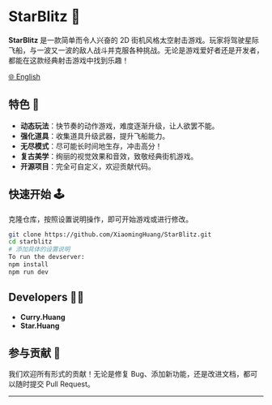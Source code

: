 
# StarBlitz 🚀

**StarBlitz** 是一款简单而令人兴奋的 2D 街机风格太空射击游戏。玩家将驾驶星际飞船，与一波又一波的敌人战斗并克服各种挑战。无论是游戏爱好者还是开发者，都能在这款经典射击游戏中找到乐趣！

[🌐 English](./README.md)

## 特色 🌟
- **动态玩法**：快节奏的动作游戏，难度逐渐升级，让人欲罢不能。
- **强化道具**：收集道具升级武器，提升飞船能力。
- **无尽模式**：尽可能长时间地生存，冲击高分！
- **复古美学**：绚丽的视觉效果和音效，致敬经典街机游戏。
- **开源项目**：完全可自定义，欢迎贡献代码。

## 快速开始 🕹️
克隆仓库，按照设置说明操作，即可开始游戏或进行修改。

```bash
git clone https://github.com/XiaomingHuang/StarBlitz.git
cd starblitz
# 添加具体的设置说明
To run the devserver:
npm install
npm run dev
```

## Developers 👨‍💻
- **Curry.Huang**  
- **Star.Huang**


## 参与贡献 🤝
我们欢迎所有形式的贡献！无论是修复 Bug、添加新功能，还是改进文档，都可以随时提交 Pull Request。

---
